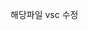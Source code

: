 
<!-- 써머노트 CSS, JS -->

<link rel="stylesheet" type="text/css" th:href="@{/summerNote/summernote-lite.min.css}" />

<script type="text/javascript" th:src="@{/summerNote/summernote-lite.min.js}"></script>

<script type="text/javascript" th:src="@{/summerNote/lang/summernote-ko-KR.min.js}"></script>



해당파일 vsc 수정
